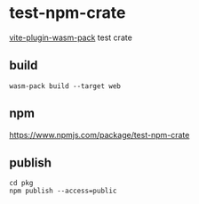 # test-npm-crate

[vite-plugin-wasm-pack](https://github.com/nshen/vite-plugin-wasm-pack) test crate

## build

`wasm-pack build --target web`

## npm

https://www.npmjs.com/package/test-npm-crate

## publish

```
cd pkg
npm publish --access=public
```
